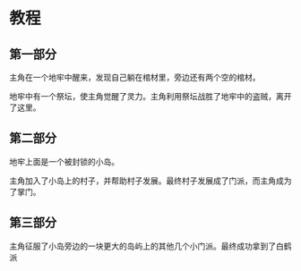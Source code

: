 # 教程

## 第一部分

主角在一个地牢中醒来，发现自己躺在棺材里，旁边还有两个空的棺材。

地牢中有一个祭坛，使主角觉醒了灵力。主角利用祭坛战胜了地牢中的盗贼，离开了这里。

## 第二部分

地牢上面是一个被封锁的小岛。

主角加入了小岛上的村子，并帮助村子发展。最终村子发展成了门派，而主角成为了掌门。

## 第三部分

主角征服了小岛旁边的一块更大的岛屿上的其他几个小门派。最终成功拿到了白鹤派
